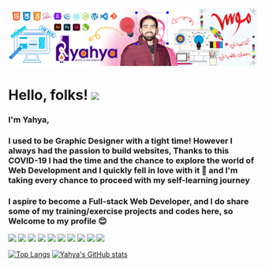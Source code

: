 [![Header](2-banner.jpg "Header")](https://yahya4242.github.io/)

# Hello, folks! <img src="https://raw.githubusercontent.com/MartinHeinz/MartinHeinz/master/wave.gif" width="30px">

### I'm Yahya,  
### I used to be Graphic Designer with a tight time! However I always had the passion to build websites, Thanks to this COVID-19 I had the time and the chance to explore the world of Web Development and I quickly fell in love with it 💖 and I'm taking every chance to proceed with my self-learning journey  
### I aspire to become a Full-stack Web Developer, and I do share some of my training/exercise projects and codes here, so Welcome to my profile 😊


![](https://img.shields.io/badge/Code-HTML5-informational?style=flat&logo=html5&logoColor=white&color=blueviolet)
![](https://img.shields.io/badge/Code-CSS3-informational?style=flat&logo=css3&logoColor=white&color=blueviolet)
![](https://img.shields.io/badge/Code-Sass-informational?style=flat&logo=sass&logoColor=white&color=blueviolet)
![](https://img.shields.io/badge/Code-Bootstrap-informational?style=flat&logo=bootstrap&logoColor=white&color=blueviolet)
![](https://img.shields.io/badge/Code-JavaScript-informational?style=flat&logo=javascript&logoColor=white&color=blueviolet)
![](https://img.shields.io/badge/Code-jQuery-informational?style=flat&logo=jquery&logoColor=white&color=blueviolet)
![](https://img.shields.io/badge/Code-React-informational?style=flat&logo=react&logoColor=white&color=blueviolet)
![](https://img.shields.io/badge/CMS-Wordpress-informational?style=flat&logo=wordpress&logoColor=white&color=blueviolet)
![](https://img.shields.io/badge/Tool-Git-informational?style=flat&logo=git&logoColor=white&color=blueviolet)
![](https://img.shields.io/badge/Editor-VScode-informational?style=flat&logo=visual-studio-code&logoColor=white&color=blueviolet)




[![Top Langs](https://github-readme-stats.vercel.app/api/top-langs/?username=yahya4242&layout=compact)](https://github.com/yahya4242/yahya4242)
[![Yahya's GitHub stats](https://github-readme-stats.vercel.app/api?username=yahya4242&show_icons=true&theme=tokyonight)](https://github.com/yahya4242/yahya4242)




<!--
**yahya4242/yahya4242** is a ✨ _special_ ✨ repository because its `README.md` (this file) appears on your GitHub profile.

Here are some ideas to get you started:

- 🔭 I’m currently working on ...
- 🌱 I’m currently learning ...
- 👯 I’m looking to collaborate on ...
- 🤔 I’m looking for help with ...
- 💬 Ask me about ...
- 📫 How to reach me: ...
- 😄 Pronouns: ...
- ⚡ Fun fact: ...
-->
